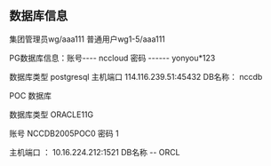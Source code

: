 ## 数据库信息

集团管理员wg/aaa111    普通用户wg1-5/aaa111

PG数据库信息：账号---- nccloud      密码 ------ yonyou*123

 数据库类型 postgresql        主机端口  114.116.239.51:45432     DB名称： nccdb





POC 数据库  

数据库类型   ORACLE11G

 账号  NCCDB2005POC0     密码    1

主机端口 ： 10.16.224.212:1521      DB名称 -- ORCL